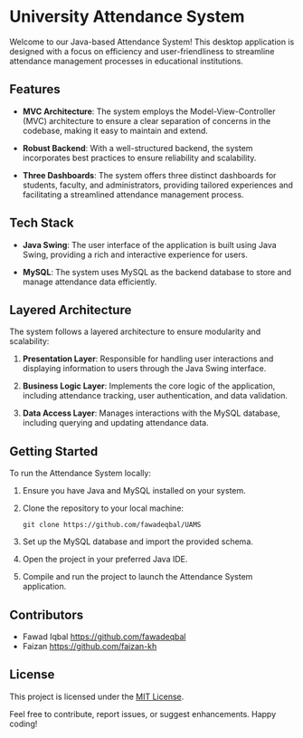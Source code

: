 # University Attendance System

Welcome to our Java-based Attendance System! This desktop application is designed with a focus on efficiency and user-friendliness to streamline attendance management processes in educational institutions.

## Features

- **MVC Architecture**: The system employs the Model-View-Controller (MVC) architecture to ensure a clear separation of concerns in the codebase, making it easy to maintain and extend.

- **Robust Backend**: With a well-structured backend, the system incorporates best practices to ensure reliability and scalability.

- **Three Dashboards**: The system offers three distinct dashboards for students, faculty, and administrators, providing tailored experiences and facilitating a streamlined attendance management process.

## Tech Stack

- **Java Swing**: The user interface of the application is built using Java Swing, providing a rich and interactive experience for users.

- **MySQL**: The system uses MySQL as the backend database to store and manage attendance data efficiently.

## Layered Architecture

The system follows a layered architecture to ensure modularity and scalability:

1. **Presentation Layer**: Responsible for handling user interactions and displaying information to users through the Java Swing interface.
   
2. **Business Logic Layer**: Implements the core logic of the application, including attendance tracking, user authentication, and data validation.

3. **Data Access Layer**: Manages interactions with the MySQL database, including querying and updating attendance data.

## Getting Started

To run the Attendance System locally:

1. Ensure you have Java and MySQL installed on your system.

2. Clone the repository to your local machine:
   ```
   git clone https://github.com/fawadeqbal/UAMS
   ```

3. Set up the MySQL database and import the provided schema.

4. Open the project in your preferred Java IDE.

5. Compile and run the project to launch the Attendance System application.

## Contributors

- Fawad Iqbal https://github.com/fawadeqbal
- Faizan https://github.com/faizan-kh

## License

This project is licensed under the [MIT License](LICENSE).

Feel free to contribute, report issues, or suggest enhancements. Happy coding!
